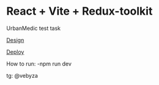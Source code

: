 # React + Vite + Redux-toolkit

UrbanMedic test task

[Design](https://www.figma.com/file/3Lf03ZXLIXfOor5rFzoVZH/UrbanMedic.-%D0%9C%D0%B0%D0%BA%D0%B5%D1%82-%D0%B4%D0%BB%D1%8F-%D1%82%D0%B5%D1%85%D0%BD%D0%B8%D1%87%D0%B5%D1%81%D0%BA%D0%BE%D0%B3%D0%BE-%D0%B7%D0%B0%D0%B4%D0%B0%D0%BD%D0%B8%D1%8F-%D0%BD%D0%B0-%D0%BF%D0%BE%D0%B7%D0%B8%D1%86%D0%B8%D1%8E-Frontend-%D1%80%D0%B0%D0%B7%D1%80%D0%B0%D0%B1%D0%BE%D1%82%D1%87%D0%B8%D0%BA.-(Copy)?type=design&node-id=15-4376&mode=design&t=X7k8uNxJ58QY8H2J-0)

[Deploy](https://creative-liger-5c4c8f.netlify.app/)

How to run: 
-npm run dev

tg: @vebyza